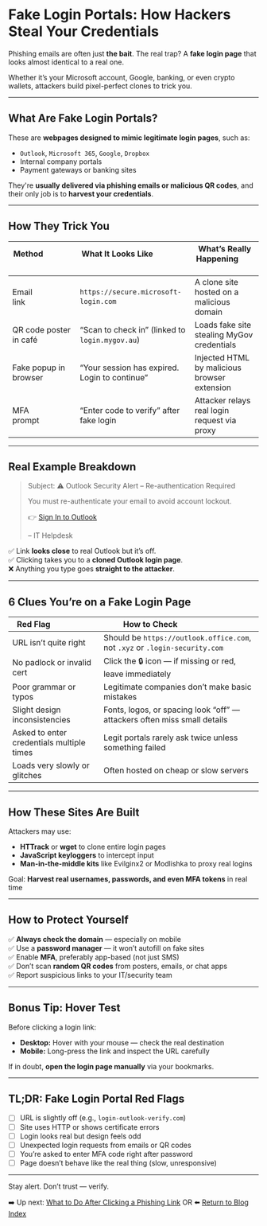 # Fake Login Portals: How Hackers Steal Your Credentials

Phishing emails are often just **the bait**. The real trap? A **fake login page** that looks almost identical to a real one.

Whether it’s your Microsoft account, Google, banking, or even crypto wallets, attackers build pixel-perfect clones to trick you.

---

## What Are Fake Login Portals?

These are **webpages designed to mimic legitimate login pages**, such as:

- `Outlook`, `Microsoft 365`, `Google`, `Dropbox`
- Internal company portals
- Payment gateways or banking sites

They're **usually delivered via phishing emails or malicious QR codes**, and their only job is to **harvest your credentials**.

---

## How They Trick You

| Method                  | What It Looks Like                          | What’s Really Happening                       |
|--------------------------|-----------------------------------------------|------------------------------------------------|
| Email link               | `https://secure.microsoft-login.com`         | A clone site hosted on a malicious domain      |
| QR code poster in café   | “Scan to check in” (linked to `login.mygov.au`) | Loads fake site stealing MyGov credentials     |
| Fake popup in browser    | “Your session has expired. Login to continue” | Injected HTML by malicious browser extension   |
| MFA prompt               | “Enter code to verify” after fake login       | Attacker relays real login request via proxy   |

---

## Real Example Breakdown

> Subject: ⚠️ Outlook Security Alert – Re-authentication Required 
>
> 
> You must re-authenticate your email to avoid account lockout. 
>
> 
> 👉 [Sign In to Outlook](https://login-outlook-authenticate.com) 
>
> 
> – IT Helpdesk

✅ Link **looks close** to real Outlook but it’s off.  
✅ Clicking takes you to a **cloned Outlook login page**.  
❌ Anything you type goes **straight to the attacker**.  

---

## 6 Clues You’re on a Fake Login Page

| Red Flag                    | How to Check                           |
|----------------------------|------------------------------------------|
| URL isn’t quite right   | Should be `https://outlook.office.com`, not `.xyz` or `.login-security.com` |
| No padlock or invalid cert | Click the 🔒 icon — if missing or red, leave immediately |
| Poor grammar or typos   | Legitimate companies don’t make basic mistakes |
| Slight design inconsistencies | Fonts, logos, or spacing look “off” — attackers often miss small details |
| Asked to enter credentials multiple times | Legit portals rarely ask twice unless something failed |
| Loads very slowly or glitches | Often hosted on cheap or slow servers |

---

## How These Sites Are Built

Attackers may use:
- **HTTrack** or **wget** to clone entire login pages
- **JavaScript keyloggers** to intercept input
- **Man-in-the-middle kits** like Evilginx2 or Modlishka to proxy real logins

Goal: **Harvest real usernames, passwords, and even MFA tokens** in real time

---

## How to Protect Yourself

✅ **Always check the domain** — especially on mobile  
✅ Use a **password manager** — it won’t autofill on fake sites  
✅ Enable **MFA**, preferably app-based (not just SMS)  
✅ Don’t scan **random QR codes** from posters, emails, or chat apps  
✅ Report suspicious links to your IT/security team  

---

## Bonus Tip: Hover Test

Before clicking a login link:

- **Desktop:** Hover with your mouse — check the real destination
- **Mobile:** Long-press the link and inspect the URL carefully

If in doubt, **open the login page manually** via your bookmarks.

---

## TL;DR: Fake Login Portal Red Flags

- [ ] URL is slightly off (e.g., `login-outlook-verify.com`) 
- [ ] Site uses HTTP or shows certificate errors 
- [ ] Login looks real but design feels odd 
- [ ] Unexpected login requests from emails or QR codes 
- [ ] You’re asked to enter MFA code right after password 
- [ ] Page doesn’t behave like the real thing (slow, unresponsive)

---

Stay alert. Don’t trust — verify.

➡️ Up next: [What to Do After Clicking a Phishing Link](./clicked_phish_now_what.md) OR ⬅️ [Return to Blog Index](../index.md)
